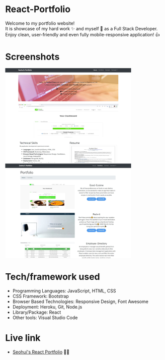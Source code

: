 # React-Portfolio
Welcome to my portfolio website! <br>
It is showcase of my hard work :sparkles: and myself :raising_hand: as a Full Stack Developer. <br>
Enjoy clean, user-friendly and even fully mobile-responsive application! :+1:

# Screenshots
<img src="./public/assets/images/portfolio-screenshot-1.JPG" width= "400" height= "300">
<img src="./public/assets/images/portfolio-screenshot-2.JPG" width= "400" height= "300">

# Tech/framework used
* Programming Languages: JavaScript, HTML, CSS
* CSS Framework: Bootstrap
* Browser Based Technologies: Responsive Design, Font Awesome
* Deployment: Heroku, Git, Node.js
* Library/Package: React
* Other tools: Visual Studio Code

# Live link
* [Seohui's React Portfolio](https://cherry-crumble-93839.herokuapp.com/) :raising_hand_woman:
